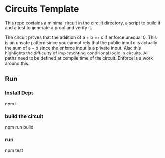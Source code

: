 # Circuits Template

This repo contains a minimal circuit in the circuit directory, a script to build it and a test to generate a proof and verify it.

The circuit proves that the addition of a + b == c if enforce unequal 0.
This is an unsafe pattern since you cannot rely that the public input c is actually the sum of a + b since the enforce input is a private input.
Also this highlights the difficulty of implementing conditional logic in circuits. All paths need to be defined at compile time of the circuit.
Enforce is a work around this.

## Run

### Install Deps

npm i

### build the circuit

npm run build 

### run

npm test



